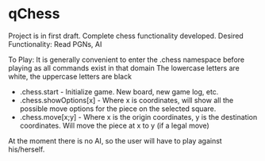 # qChess

Project is in first draft.
Complete chess functionality developed. 
Desired Functionality: Read PGNs, AI

To Play:
It is generally convenient to enter the .chess namespace before playing as all commands exist in that domain
The lowercase letters are white, the uppercase letters are black

* .chess.start - Initialize game. New board, new game log, etc. 
* .chess.showOptions[x] - Where x is coordinates, will show all the possible move options for the piece on the selected square. 
* .chess.move[x;y] - Where x is the origin coordinates, y is the destination coordinates. Will move the piece at x to y (if a legal move)

At the moment there is no AI, so the user will have to play against his/herself. 
